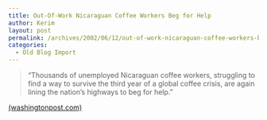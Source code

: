 ```yaml
---
title: Out-Of-Work Nicaraguan Coffee Workers Beg for Help
author: Kerim
layout: post
permalink: /archives/2002/06/12/out-of-work-nicaraguan-coffee-workers-beg-for-help/
categories:
  - Old Blog Import
---
```


>   &#8220;Thousands of unemployed Nicaraguan coffee workers, struggling to find a way to survive the third year of a global coffee crisis, are again lining the nation&#8217;s highways to beg for help.&#8221;


<a href="http://www.washingtonpost.com/wp-dyn/articles/A37266-2002Jun12.html" onclick="_gaq.push(['_trackEvent', 'outbound-article', 'http://www.washingtonpost.com/wp-dyn/articles/A37266-2002Jun12.html', ' (washingtonpost.com)']);" > (washingtonpost.com)</a>

